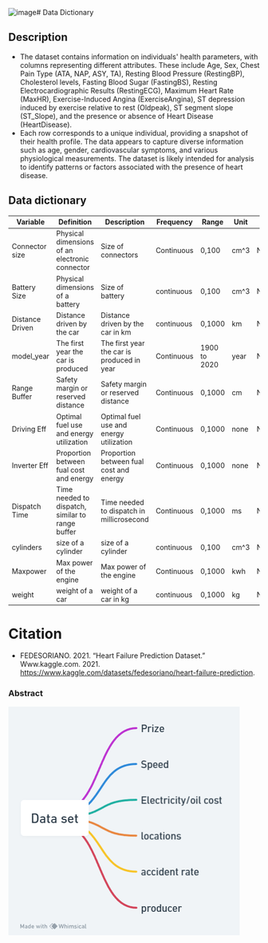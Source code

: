 ![image](https://github.com/Rising-Stars-by-Sunshine/Jiaolun_Zhou_PS1/assets/149361380/843074c0-b19a-4785-9b60-b38442ef8092)# Data Dictionary
## Description 
- The dataset contains information on individuals' health parameters, with columns representing different attributes. These include Age, Sex, Chest Pain Type (ATA, NAP, ASY, TA), Resting Blood Pressure (RestingBP), Cholesterol levels, Fasting Blood Sugar (FastingBS), Resting Electrocardiographic Results (RestingECG), Maximum Heart Rate (MaxHR), Exercise-Induced Angina (ExerciseAngina), ST depression induced by exercise relative to rest (Oldpeak), ST segment slope (ST_Slope), and the presence or absence of Heart Disease (HeartDisease).
- Each row corresponds to a unique individual, providing a snapshot of their health profile. The data appears to capture diverse information such as age, gender, cardiovascular symptoms, and various physiological measurements. The dataset is likely intended for analysis to identify patterns or factors associated with the presence of heart disease.

## Data dictionary
| Variable        | Definition                                          | Description                                         | Frequency     | Range                | Unit        | Type      |
|-----------------|-----------------------------------------------------|-----------------------------------------------------|---------------|----------------------|-------------|-----------|
| Connector size  | Physical dimensions of an electronic connector      | Size of connectors                                  | Continuous    | 0,100                | cm^3        | Numerical |
| Battery Size    | Physical dimensions of a battery                    | Size of battery                                     | continuous    | 0,100                | cm^3        | Numerical |
| Distance Driven | Distance driven by the car                          | Distance driven by the car in km                    | continuous    | 0,1000               | km          | Numerical |
| model_year      | The first year the car is produced                  | The first year the car is produced in year          | Continuous    | 1900 to 2020         | year        | Numerical |
| Range Buffer    | Safety margin or reserved distance                  | Safety margin or reserved distance                  | Continuous    | 0,1000               | cm          | Numerical |
| Driving Eff     | Optimal fuel use and energy utilization             | Optimal fuel use and energy utilization             | Continuous    | 0,1000               | none        | Numerical |
| Inverter Eff    | Proportion between fual cost and energy             | Proportion between fual cost and energy             | Continuous    | 0,1000               | none        | Numerical |
| Dispatch Time   | Time needed to dispatch, similar to range buffer    | Time needed to dispatch in millicrosecond           | Continuous    | 0,1000               | ms          | Numerical |
| cylinders       | size of a cylinder                                  | size of a cylinder                                  | continuous    | 0,100                | cm^3        | Numerical |
| Maxpower        | Max power of the engine                             | Max power of the engine                             | Continuous    | 0,1000               | kwh         | Numerical |
| weight          | weight of a car                                     | weight of a car in kg                               | continuous    | 0,1000               | kg          | Numerical |

# Citation
- FEDESORIANO. 2021. “Heart Failure Prediction Dataset.” Www.kaggle.com. 2021. https://www.kaggle.com/datasets/fedesoriano/heart-failure-prediction.

### Abstract

<img src="Interpretable Machine Learning for Autonomous Vehicles_ Bridging the Gap with eXplainable Artificial Intelligence (XAI) (2).png" alt="Abstract Word Cloud">
